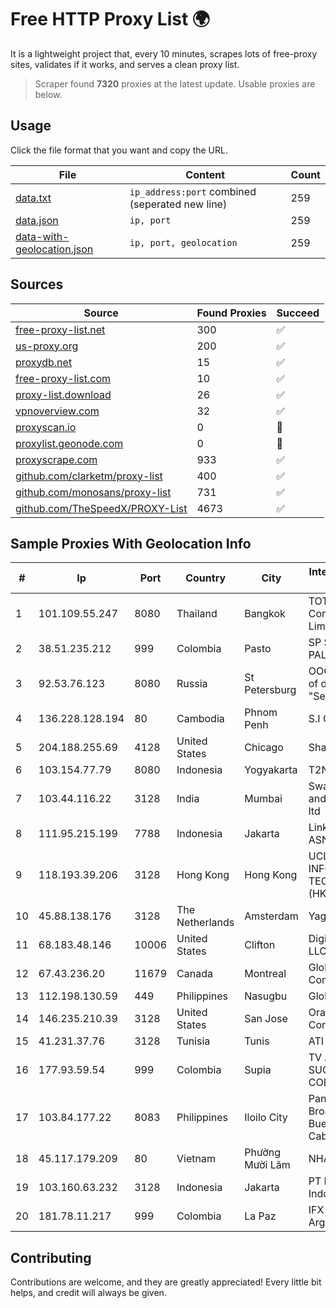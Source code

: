
# Free HTTP Proxy List 🌍

It is a lightweight project that, every 10 minutes, scrapes lots of free-proxy sites, validates if it works, and serves a clean proxy list.


> Scraper found **7320** proxies at the latest update. Usable proxies are below.

## Usage

Click the file format that you want and copy the URL.


|File|Content|Count|
|----|-------|-----|
|[data.txt](https://raw.githubusercontent.com/themiralay/Proxy-List-World/master/data.txt)|`ip_address:port` combined (seperated new line)|259|
|[data.json](https://raw.githubusercontent.com/themiralay/Proxy-List-World/master/data.json)|`ip, port`|259|
|[data-with-geolocation.json](https://raw.githubusercontent.com/themiralay/Proxy-List-World/master/data-with-geolocation.json)|`ip, port, geolocation`|259|

## Sources

|Source|Found Proxies|Succeed|
|------|-------------|-------|
|[free-proxy-list.net](https://free-proxy-list.net)|300|✅|
|[us-proxy.org](https://www.us-proxy.org)|200|✅|
|[proxydb.net](http://proxydb.net)|15|✅|
|[free-proxy-list.com](https://free-proxy-list.com/?page=&port=&type%5B%5D=http&type%5B%5D=https&up_time=0&search=Search)|10|✅|
|[proxy-list.download](https://www.proxy-list.download/HTTP)|26|✅|
|[vpnoverview.com](https://vpnoverview.com/privacy/anonymous-browsing/free-proxy-servers)|32|✅|
|[proxyscan.io](https://www.proxyscan.io)|0|🚫|
|[proxylist.geonode.com](https://proxylist.geonode.com/api/proxy-list?limit=300&page=1&sort_by=lastChecked&sort_type=desc&protocols=http,https)|0|🚫|
|[proxyscrape.com](https://api.proxyscrape.com/v2/?request=displayproxies&protocol=http&timeout=10000&country=all&ssl=all&anonymity=all)|933|✅|
|[github.com/clarketm/proxy-list](https://raw.githubusercontent.com/clarketm/proxy-list/master/proxy-list-raw.txt)|400|✅|
|[github.com/monosans/proxy-list](https://raw.githubusercontent.com/monosans/proxy-list/main/proxies/http.txt)|731|✅|
|[github.com/TheSpeedX/PROXY-List](https://raw.githubusercontent.com/TheSpeedX/PROXY-List/master/http.txt)|4673|✅|


## Sample Proxies With Geolocation Info

|#|Ip|Port|Country|City|Internet Service Provider|
|-|--|----|-------|----|-------------------------|
|1|101.109.55.247|8080|Thailand|Bangkok|TOT Public Company Limited|
|2|38.51.235.212|999|Colombia|Pasto|SP SISTEMAS PALACIOS LTDA|
|3|92.53.76.123|8080|Russia|St Petersburg|OOO "Network of data-centers "Selectel"|
|4|136.228.128.194|80|Cambodia|Phnom Penh|S.I Group|
|5|204.188.255.69|4128|United States|Chicago|Sharktech|
|6|103.154.77.79|8080|Indonesia|Yogyakarta|T2NET|
|7|103.44.116.22|3128|India|Mumbai|Swastik Internet and Cables pvt. ltd|
|8|111.95.215.199|7788|Indonesia|Jakarta|Linknet-Fastnet ASN|
|9|118.193.39.206|3128|Hong Kong|Hong Kong|UCLOUD INFORMATION TECHNOLOGY (HK) LIMITED|
|10|45.88.138.176|3128|The Netherlands|Amsterdam|Yaglom Labs Ltd|
|11|68.183.48.146|10006|United States|Clifton|DigitalOcean, LLC|
|12|67.43.236.20|11679|Canada|Montreal|GloboTech Communications|
|13|112.198.130.59|449|Philippines|Nasugbu|Globe Telecom|
|14|146.235.210.39|3128|United States|San Jose|Oracle Corporation|
|15|41.231.37.76|3128|Tunisia|Tunis|ATI - ISP|
|16|177.93.59.54|999|Colombia|Supia|TV AZTECA SUCURSAL COLOMBIA|
|17|103.84.177.22|8083|Philippines|Iloilo City|Panay Broadband / Buenavista Cable TV., Inc.|
|18|45.117.179.209|80|Vietnam|Phường Mười Lăm|NHANHOA|
|19|103.160.63.232|3128|Indonesia|Jakarta|PT Herza Digital Indonesia|
|20|181.78.11.217|999|Colombia|La Paz|IFX Networks Argentina S.R.L|



## Contributing

Contributions are welcome, and they are greatly appreciated! Every
little bit helps, and credit will always be given.


